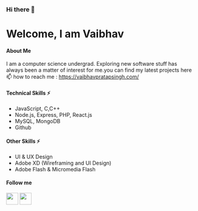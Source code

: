 ### Hi there 👋
# Welcome, I am Vaibhav
#### About Me
I am a computer science undergrad. Exploring new software stuff has always been a matter of interest for me.you can find my latest projects here
📫 how to reach me : https://vaibhavpratapsingh.com/

#### Technical Skills ⚡
* JavaScript, C,C++
* Node.js, Express, PHP, React.js
* MySQL, MongoDB
* Github

#### Other Skills ⚡
* UI & UX Design
* Adobe XD (Wireframing and UI Design)
* Adobe Flash & Micromedia Flash

#### Follow me 

[<img height="32" width="32" src="https://cdn.jsdelivr.net/npm/simple-icons@v3/icons/instagram.svg" />](https://www.vaibhavpratapsingh.com/follow-me/instagram)
[<img height="32" width="32" src="https://cdn.jsdelivr.net/npm/simple-icons@v3/icons/twitter.svg" />](https://www.vaibhavpratapsingh.com/follow-me/twitter)
 

      
  
